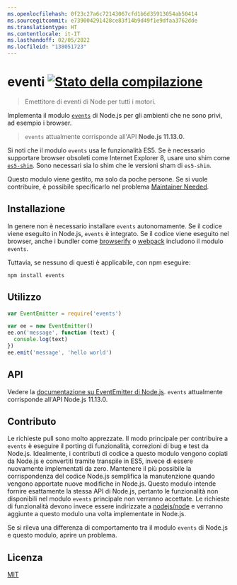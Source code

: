 ```yaml
---
ms.openlocfilehash: 0f23c27a6c72143067cfd1b6d35913054ab50414
ms.sourcegitcommit: e739004291428ce83f14b9d49f1e9dfaa3762dde
ms.translationtype: HT
ms.contentlocale: it-IT
ms.lasthandoff: 02/05/2022
ms.locfileid: "138051723"
---
```

# <a name="events-build-statushttpstravis-ciorggozalaevents"></a>eventi [![Stato della compilazione](https://travis-ci.org/Gozala/events.png?branch=master)](https://travis-ci.org/Gozala/events)

> Emettitore di eventi di Node per tutti i motori.

Implementa il modulo [`events`][node.js docs] di Node.js per gli ambienti che ne sono privi, ad esempio i browser.

> `events` attualmente corrisponde all'API **Node.js 11.13.0**.

Si noti che il modulo `events` usa le funzionalità ES5. Se è necessario supportare browser obsoleti come Internet Explorer 8, usare uno shim come [`es5-shim`](https://www.npmjs.com/package/es5-shim). Sono necessari sia lo shim che le versioni sham di `es5-shim`.

Questo modulo viene gestito, ma solo da poche persone. Se si vuole contribuire, è possibile specificarlo nel problema [Maintainer Needed](https://github.com/Gozala/events/issues/43).

## <a name="install"></a>Installazione

In genere non è necessario installare `events` autonomamente. Se il codice viene eseguito in Node.js, `events` è integrato. Se il codice viene eseguito nel browser, anche i bundler come [browserify](https://github.com/browserify/browserify) o [webpack](https://github.com/webpack/webpack) includono il modulo `events`.

Tuttavia, se nessuno di questi è applicabile, con npm eseguire:

```
npm install events
```

## <a name="usage"></a>Utilizzo

```javascript
var EventEmitter = require('events')

var ee = new EventEmitter()
ee.on('message', function (text) {
  console.log(text)
})
ee.emit('message', 'hello world')
```

## <a name="api"></a>API

Vedere la [ documentazione su EventEmitter di Node.js][node.js docs]. `events` attualmente corrisponde all'API Node.js 11.13.0.

## <a name="contributing"></a>Contributo

Le richieste pull sono molto apprezzate. Il modo principale per contribuire a `events` è eseguire il porting di funzionalità, correzioni di bug e test da Node.js. Idealmente, i contributi di codice a questo modulo vengono copiati da Node.js e convertiti tramite transpile in ES5, invece di essere nuovamente implementati da zero. Mantenere il più possibile la corrispondenza del codice Node.js semplifica la manutenzione quando vengono apportate nuove modifiche in Node.js.
Questo modulo intende fornire esattamente la stessa API di Node.js, pertanto le funzionalità non disponibili nel modulo `events` principale non verranno accettate. Le richieste di funzionalità devono invece essere indirizzate a [nodejs/node](https://github.com/nodejs/node) e verranno aggiunte a questo modulo una volta implementate in Node.js.

Se si rileva una differenza di comportamento tra il modulo `events` di Node.js e questo modulo, aprire un problema.

## <a name="license"></a>Licenza

[MIT](./LICENSE)

[node.js docs]: https://nodejs.org/dist/v11.13.0/docs/api/events.html
